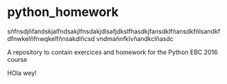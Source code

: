 # python_homework


sñfnsdjñfandskjalfndsakjlfnsdakjdlsafjdkslfhasdkjfansdklfñansdkfñlsandkf
dfnwkelñfnwqkelfñnsakdlñcsd
vndmañnfklvñandkclñasdc

A repository to contain exercices and homework for the Python EBC 2016 course

HOla wey!